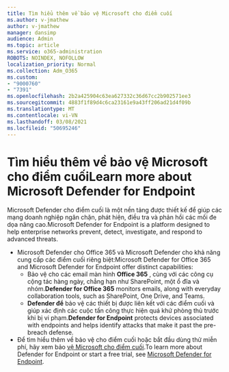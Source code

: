 ```yaml
---
title: Tìm hiểu thêm về bảo vệ Microsoft cho điểm cuối
ms.author: v-jmathew
author: v-jmathew
manager: dansimp
audience: Admin
ms.topic: article
ms.service: o365-administration
ROBOTS: NOINDEX, NOFOLLOW
localization_priority: Normal
ms.collection: Adm_O365
ms.custom:
- "9000760"
- "7391"
ms.openlocfilehash: 2b2a425904c63ea627332c36d67cc2b902571ee3
ms.sourcegitcommit: 4883f1f89d4c6ca23161e9a43ff206ad21d4f09b
ms.translationtype: MT
ms.contentlocale: vi-VN
ms.lasthandoff: 03/08/2021
ms.locfileid: "50695246"
---
```

# <a name="learn-more-about-microsoft-defender-for-endpoint"></a><span data-ttu-id="0851c-102">Tìm hiểu thêm về bảo vệ Microsoft cho điểm cuối</span><span class="sxs-lookup"><span data-stu-id="0851c-102">Learn more about Microsoft Defender for Endpoint</span></span>

<span data-ttu-id="0851c-103">Microsoft Defender cho điểm cuối là một nền tảng được thiết kế để giúp các mạng doanh nghiệp ngăn chặn, phát hiện, điều tra và phản hồi các mối đe dọa nâng cao.</span><span class="sxs-lookup"><span data-stu-id="0851c-103">Microsoft Defender for Endpoint is a platform designed to help enterprise networks prevent, detect, investigate, and respond to advanced threats.</span></span>

- <span data-ttu-id="0851c-104">Microsoft Defender cho Office 365 và Microsoft Defender cho khả năng cung cấp các điểm cuối riêng biệt:</span><span class="sxs-lookup"><span data-stu-id="0851c-104">Microsoft Defender for Office 365 and Microsoft Defender for Endpoint offer distinct capabilities:</span></span>
  - <span data-ttu-id="0851c-105">Bảo vệ cho các email màn hình **Office 365** , cùng với các công cụ cộng tác hàng ngày, chẳng hạn như SharePoint, một ổ đĩa và nhóm.</span><span class="sxs-lookup"><span data-stu-id="0851c-105">**Defender for Office 365** monitors emails, along with everyday collaboration tools, such as SharePoint, One Drive, and Teams.</span></span>
  - <span data-ttu-id="0851c-106">**Defender để** bảo vệ các thiết bị được liên kết với các điểm cuối và giúp xác định các cuộc tấn công thực hiện quá khứ phòng thủ trước khi bị vi phạm.</span><span class="sxs-lookup"><span data-stu-id="0851c-106">**Defender for Endpoint** protects devices associated with endpoints and helps identify attacks that make it past the pre-breach defense.</span></span>
- <span data-ttu-id="0851c-107">Để tìm hiểu thêm về bảo vệ cho điểm cuối hoặc bắt đầu dùng thử miễn phí, hãy xem bảo [vệ Microsoft cho điểm cuối](https://go.microsoft.com/fwlink/?linkid=2094113).</span><span class="sxs-lookup"><span data-stu-id="0851c-107">To learn more about Defender for Endpoint or start a free trial, see [Microsoft Defender for Endpoint](https://go.microsoft.com/fwlink/?linkid=2094113).</span></span>
